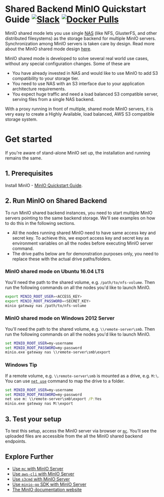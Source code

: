# Shared Backend MinIO Quickstart Guide [![Slack](https://slack.min.io/slack?type=svg)](https://slack.min.io)  [![Docker Pulls](https://img.shields.io/docker/pulls/minio/minio.svg?maxAge=604800)](https://hub.docker.com/r/minio/minio/)

MinIO shared mode lets you use single [NAS](https://en.wikipedia.org/wiki/Network-attached_storage) (like NFS, GlusterFS, and other
distributed filesystems) as the storage backend for multiple MinIO servers. Synchronization among MinIO servers is taken care by design.
Read more about the MinIO shared mode design [here](https://github.com/minio/minio/blob/master/docs/shared-backend/DESIGN.md).

MinIO shared mode is developed to solve several real world use cases, without any special configuration changes. Some of these are

- You have already invested in NAS and would like to use MinIO to add S3 compatibility to your storage tier.
- You need to use NAS with an S3 interface due to your application architecture requirements.
- You expect huge traffic and need a load balanced S3 compatible server, serving files from a single NAS backend.

With a proxy running in front of multiple, shared mode MinIO servers, it is very easy to create a Highly Available, load balanced, AWS S3 compatible storage system.

# Get started

If you're aware of stand-alone MinIO set up, the installation and running remains the same.

## 1. Prerequisites

Install MinIO - [MinIO Quickstart Guide](https://docs.min.io/docs/minio-quickstart-guide).

## 2. Run MinIO on Shared Backend

To run MinIO shared backend instances, you need to start multiple MinIO servers pointing to the same backend storage. We'll see examples on how to do this in the following sections.

- All the nodes running shared MinIO need to have same access key and secret key. To achieve this, we export access key and secret key as environment variables on all the nodes before executing MinIO server command.
- The drive paths below are for demonstration purposes only, you need to replace these with the actual drive paths/folders.

### MinIO shared mode on Ubuntu 16.04 LTS

You'll need the path to the shared volume, e.g. `/path/to/nfs-volume`. Then run the following commands on all the nodes you'd like to launch MinIO.

```sh
export MINIO_ROOT_USER=<ACCESS_KEY>
export MINIO_ROOT_PASSWORD=<SECRET_KEY>
minio gateway nas /path/to/nfs-volume
```

### MinIO shared mode on Windows 2012 Server

You'll need the path to the shared volume, e.g. `\\remote-server\smb`. Then run the following commands on all the nodes you'd like to launch MinIO.

```cmd
set MINIO_ROOT_USER=my-username
set MINIO_ROOT_PASSWORD=my-password
minio.exe gateway nas \\remote-server\smb\export
```

### Windows Tip

If a remote volume, e.g. `\\remote-server\smb` is mounted as a drive, e.g. `M:\`. You can use [`net use`](https://technet.microsoft.com/en-us/library/bb490717.aspx) command to map the drive to a folder.

```cmd
set MINIO_ROOT_USER=my-username
set MINIO_ROOT_PASSWORD=my-password
net use m: \\remote-server\smb\export /P:Yes
minio.exe gateway nas M:\export
```

## 3. Test your setup

To test this setup, access the MinIO server via browser or [`mc`](https://docs.min.io/docs/minio-client-quickstart-guide). You’ll see the uploaded files are accessible from the all the MinIO shared backend endpoints.

## Explore Further

- [Use `mc` with MinIO Server](https://docs.min.io/docs/minio-client-quickstart-guide)
- [Use `aws-cli` with MinIO Server](https://docs.min.io/docs/aws-cli-with-minio)
- [Use `s3cmd` with MinIO Server](https://docs.min.io/docs/s3cmd-with-minio)
- [Use `minio-go` SDK with MinIO Server](https://docs.min.io/docs/golang-client-quickstart-guide)
- [The MinIO documentation website](https://docs.min.io)

